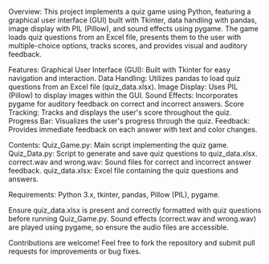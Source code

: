 Overview:
This project implements a quiz game using Python, featuring a graphical user interface (GUI) built with Tkinter, data handling with pandas, image display with PIL (Pillow), and sound effects using pygame.
The game loads quiz questions from an Excel file, presents them to the user with multiple-choice options, tracks scores, and provides visual and auditory feedback.

Features:
Graphical User Interface (GUI): Built with Tkinter for easy navigation and interaction.
Data Handling: Utilizes pandas to load quiz questions from an Excel file (quiz_data.xlsx).
Image Display: Uses PIL (Pillow) to display images within the GUI.
Sound Effects: Incorporates pygame for auditory feedback on correct and incorrect answers.
Score Tracking: Tracks and displays the user's score throughout the quiz.
Progress Bar: Visualizes the user's progress through the quiz.
Feedback: Provides immediate feedback on each answer with text and color changes.

Contents:
Quiz_Game.py: Main script implementing the quiz game.
Quiz_Data.py: Script to generate and save quiz questions to quiz_data.xlsx.
correct.wav and wrong.wav: Sound files for correct and incorrect answer feedback.
quiz_data.xlsx: Excel file containing the quiz questions and answers.

Requirements:
Python 3.x,
tkinter,
pandas,
Pillow (PIL),
pygame.

Ensure quiz_data.xlsx is present and correctly formatted with quiz questions before running Quiz_Game.py.
Sound effects (correct.wav and wrong.wav) are played using pygame, so ensure the audio files are accessible.

Contributions are welcome! Feel free to fork the repository and submit pull requests for improvements or bug fixes.
